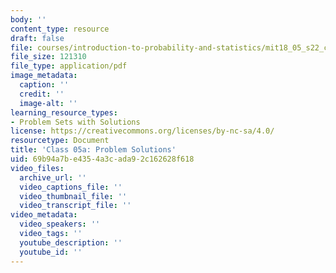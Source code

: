 ```yaml
---
body: ''
content_type: resource
draft: false
file: courses/introduction-to-probability-and-statistics/mit18_05_s22_class05a_pset_sol.pdf
file_size: 121310
file_type: application/pdf
image_metadata:
  caption: ''
  credit: ''
  image-alt: ''
learning_resource_types:
- Problem Sets with Solutions
license: https://creativecommons.org/licenses/by-nc-sa/4.0/
resourcetype: Document
title: 'Class 05a: Problem Solutions'
uid: 69b94a7b-e435-4a3c-ada9-2c162628f618
video_files:
  archive_url: ''
  video_captions_file: ''
  video_thumbnail_file: ''
  video_transcript_file: ''
video_metadata:
  video_speakers: ''
  video_tags: ''
  youtube_description: ''
  youtube_id: ''
---
```

